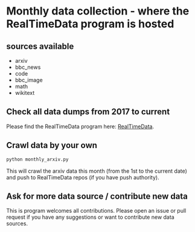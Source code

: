 # Monthly data collection - where the RealTimeData program is hosted

## sources available

- arxiv
- bbc_news
- code
- bbc_image
- math
- wikitext

## Check all data dumps from 2017 to current

Please find the RealTimeData program here: [RealTimeData](https://huggingface.co/RealTimeData).

## Crawl data by your own

```python
python monthly_arxiv.py
```

This will crawl the arxiv data this month (from the 1st to the current date) and push to RealTimeData repos (if you have push authority).

## Ask for more data source / contribute new data

This is program welcomes all contributions. Please open an issue or pull request if you have any suggestions or want to contribute new data sources.